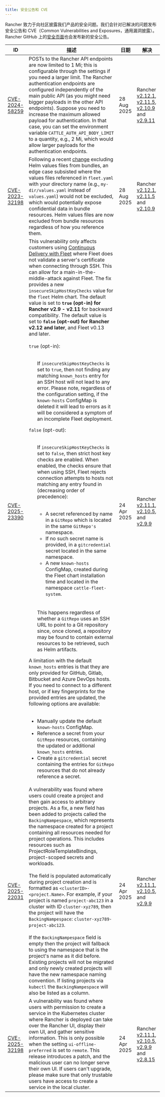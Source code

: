 ```yaml
---
title: 安全公告和 CVE
---
```


<head>
  <link rel="canonical" href="https://ranchermanager.docs.rancher.com/zh/reference-guides/rancher-security/security-advisories-and-cves"/>
</head>

Rancher 致力于向社区披露我们产品的安全问题。我们会针对已解决的问题发布安全公告和 CVE（Common Vulnerabilities and Exposures，通用漏洞披露）。Rancher GitHub 上的[安全页面](https://github.com/rancher/rancher/security/advisories)也会发布新的安全公告。

| ID | 描述 | 日期 | 解决 |
|----|-------------|------|------------|
| [CVE-2024-58259](https://github.com/rancher/rancher/security/advisories/GHSA-4h45-jpvh-6p5j) | POSTs to the Rancher API endpoints are now limited to 1 Mi; this is configurable through the settings if you need a larger limit. The Rancher authentication endpoints are configured independently of the main public API (as you might need bigger payloads in the other API endpoints). Suppose you need to increase the maximum allowed payload for authentication. In that case, you can set the environment variable `CATTLE_AUTH_API_BODY_LIMIT` to a quantity, e.g., 2 Mi, which would allow larger payloads for the authentication endpoints. | 28 Aug 2025 | Rancher [v2.12.1](https://github.com/rancher/rancher/releases/tag/v2.12.1), [v2.11.5](https://github.com/rancher/rancher/releases/tag/v2.11.5), [v2.10.9](https://github.com/rancher/rancher/releases/tag/v2.10.9) and [v2.9.11](https://github.com/rancher/rancher/releases/tag/v2.9.11) |
| [CVE-2023-32198](https://github.com/rancher/fleet/security/advisories/GHSA-6h9x-9j5v-7w9h) | Following a recent [change](https://github.com/rancher/fleet/pull/3403) excluding Helm values files from bundles, an edge case subsisted where the values files referenced in `fleet.yaml` with your directory name (e.g., `my-dir/values.yaml` instead of `values.yaml`) would not be excluded, which would potentially expose confidential data in bundle resources. Helm values files are now excluded from bundle resources regardless of how you reference them. | 28 Aug 2025 | Rancher [v2.12.1](https://github.com/rancher/rancher/releases/tag/v2.12.1), [v2.11.5](https://github.com/rancher/rancher/releases/tag/v2.11.5) and [v2.10.9](https://github.com/rancher/rancher/releases/tag/v2.10.9) |
| [CVE-2025-23390](https://github.com/rancher/fleet/security/advisories/GHSA-xgpc-q899-67p8) | This vulnerability only affects customers using [Continuous Delivery with Fleet](https://ranchermanager.docs.rancher.com/integrations-in-rancher/fleet) where Fleet does not validate a server's certificate when connecting through SSH. This can allow for a main-in-the-middle-attack against Fleet. The fix provides a new `insecureSkipHostKeyChecks` value for the `fleet` Helm chart. The default value is set to **`true` (opt-in) for Rancher v2.9 - v2.11** for backward compatibility. The default value is set to **`false` (opt-out) for Rancher v2.12 and later**, and Fleet v0.13 and later. <br/><br/> `true` (opt-in): <br/><br/><ul> If `insecureSkipHostKeyChecks` is set to `true`, then not finding any matching `known_hosts` entry for an SSH host will not lead to any error. Please note, regardless of the configuration setting, if the `known-hosts` ConfigMap is deleted it will lead to errors as it will be considered a symptom of an incomplete Fleet deployment. </ul> `false` (opt-out): <br/><br/><ul> If `insecureSkipHostKeyChecks` is set to `false`, then strict host key checks are enabled. When enabled, the checks ensure that when using SSH, Fleet rejects connection attempts to hosts not matching any entry found in (decreasing order of precedence): <br/><br/><ul> <li>A secret referenced by name in a `GitRepo` which is located in the same `GitRepo's` namespace.</li> <li> If no such secret name is provided, in a `gitcredential` secret located in the same namespace. </li> <li> A new `known-hosts` ConfigMap, created during the Fleet chart installation time and located in the namespace `cattle-fleet-system`. </li></ul> <br></br> This happens regardless of whether a `GitRepo` uses an SSH URL to point to a Git repository since, once cloned, a repository may be found to contain external resources to be retrieved, such as Helm artifacts. </ul> A limitation with the default `known_hosts` entries is that they are only provided for GitHub, Gitlab, Bitbucket and Azure DevOps hosts. If you need to connect to a different host, or if key fingerprints for the provided entries are updated, the following options are available: <br/><br/><ul><li> Manually update the default `known-hosts` ConfigMap. </li>  <li> Reference a secret from your `GitRepo` resources, containing the updated or additional `known_hosts` entries. </li> <li> Create a `gitcredential` secret containing the entries for `GitRepo` resources that do not already reference a secret. </li></ul> | 24 Apr 2025 | Rancher [v2.11.1](https://github.com/rancher/rancher/releases/tag/v2.11.1), [v2.10.5](https://github.com/rancher/rancher/releases/tag/v2.10.5), and [v2.9.9](https://github.com/rancher/rancher/releases/tag/v2.9.9) |
| [CVE-2025-22031](https://github.com/rancher/rancher/security/advisories/GHSA-8h6m-wv39-239m) | A vulnerability was found where users could create a project and then gain access to arbitrary projects. As a fix, a new field has been added to projects called the `BackingNampespace`, which represents the namespace created for a project containing all resources needed for project operations. This includes resources such as ProjectRoleTemplateBindings, project-scoped secrets and workloads. <br/><br/> The field is populated automatically during project creation and is formatted as `<clusterID>-<project.Name>`. For example, if your project is named `project-abc123` in a cluster with ID `cluster-xyz789`, then the project will have the `BackingNampespace`: `cluster-xyz789-project-abc123`. <br/><br/> If the `BackingNampespace` field is empty then the project will fallback to using the namespace that is the project's name as it did before. Existing projects will not be migrated and only newly created projects will have the new namespace naming convention. If listing projects via `kubectl` the `BackingNampespace` will also be listed as a column. | 24 Apr 2025 | Rancher [v2.11.1](https://github.com/rancher/rancher/releases/tag/v2.11.1), [v2.10.5](https://github.com/rancher/rancher/releases/tag/v2.10.5), and [v2.9.9](https://github.com/rancher/rancher/releases/tag/v2.9.9) |
| [CVE-2025-32198](https://github.com/rancher/steve/security/advisories/GHSA-95fc-g4gj-mqmx) | A vulnerability was found where users with permission to create a service in the Kubernetes cluster where Rancher is deployed can take over the Rancher UI, display their own UI, and gather sensitive information. This is only possible when the setting `ui-offline-preferred` is set to `remote`. This release introduces a patch, and the malicious user can no longer serve their own UI. If users can't upgrade, please make sure that only trustable users have access to create a service in the local cluster. | 24 Apr 2025 | Rancher [v2.11.1](https://github.com/rancher/rancher/releases/tag/v2.11.1), [v2.10.5](https://github.com/rancher/rancher/releases/tag/v2.10.5), [v2.9.9](https://github.com/rancher/rancher/releases/tag/v2.9.9) and [v2.8.15](https://github.com/rancher/rancher/releases/tag/v2.8.15) |
